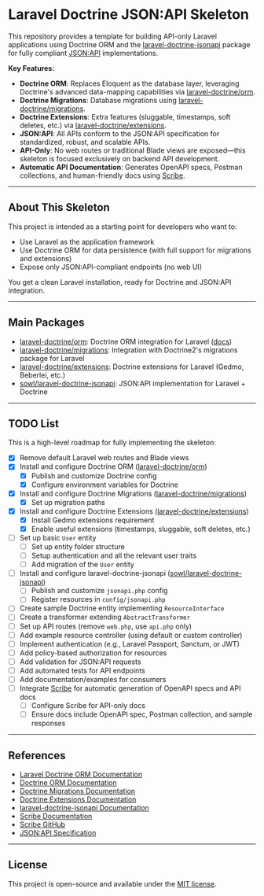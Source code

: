 # Laravel Doctrine JSON:API Skeleton

This repository provides a template for building API-only Laravel applications using Doctrine ORM and the [laravel-doctrine-jsonapi](https://github.com/ScholarshipOwl/laravel-doctrine-jsonapi) package for fully compliant [JSON:API](https://jsonapi.org/) implementations.

**Key Features:**
- **Doctrine ORM**: Replaces Eloquent as the database layer, leveraging Doctrine's advanced data-mapping capabilities via [laravel-doctrine/orm](https://github.com/laravel-doctrine/orm).
- **Doctrine Migrations**: Database migrations using [laravel-doctrine/migrations](https://github.com/laravel-doctrine/migrations).
- **Doctrine Extensions**: Extra features (sluggable, timestamps, soft deletes, etc.) via [laravel-doctrine/extensions](https://github.com/laravel-doctrine/extensions).
- **JSON:API**: All APIs conform to the JSON:API specification for standardized, robust, and scalable APIs.
- **API-Only**: No web routes or traditional Blade views are exposed—this skeleton is focused exclusively on backend API development.
- **Automatic API Documentation**: Generates OpenAPI specs, Postman collections, and human-friendly docs using [Scribe](https://scribe.knuckles.wtf/).

---

## About This Skeleton
This project is intended as a starting point for developers who want to:
- Use Laravel as the application framework
- Use Doctrine ORM for data persistence (with full support for migrations and extensions)
- Expose only JSON:API-compliant endpoints (no web UI)

You get a clean Laravel installation, ready for Doctrine and JSON:API integration.

---

## Main Packages
- [laravel-doctrine/orm](https://github.com/laravel-doctrine/orm): Doctrine ORM integration for Laravel ([docs](https://laravel-doctrine-orm-official.readthedocs.io/en/latest/))
- [laravel-doctrine/migrations](https://github.com/laravel-doctrine/migrations): Integration with Doctrine2's migrations package for Laravel
- [laravel-doctrine/extensions](https://github.com/laravel-doctrine/extensions): Doctrine extensions for Laravel (Gedmo, Beberlei, etc.)
- [sowl/laravel-doctrine-jsonapi](https://github.com/ScholarshipOwl/laravel-doctrine-jsonapi): JSON:API implementation for Laravel + Doctrine

---

## TODO List
This is a high-level roadmap for fully implementing the skeleton:

- [X] Remove default Laravel web routes and Blade views
- [X] Install and configure Doctrine ORM ([laravel-doctrine/orm](https://github.com/laravel-doctrine/orm))
  - [X] Publish and customize Doctrine config
  - [X] Configure environment variables for Doctrine
- [X] Install and configure Doctrine Migrations ([laravel-doctrine/migrations](https://github.com/laravel-doctrine/migrations))
  - [X] Set up migration paths
- [X] Install and configure Doctrine Extensions ([laravel-doctrine/extensions](https://github.com/laravel-doctrine/extensions))
  - [X] Install Gedmo extensions requirement
  - [X] Enable useful extensions (timestamps, sluggable, soft deletes, etc.)
- [ ] Set up basic `User` entity
  - [ ] Set up entity folder structure
  - [ ] Setup authentication and all the relevant user traits
  - [ ] Add migration of the `User` entity
- [ ] Install and configure laravel-doctrine-jsonapi ([sowl/laravel-doctrine-jsonapi](https://github.com/ScholarshipOwl/laravel-doctrine-jsonapi))
  - [ ] Publish and customize `jsonapi.php` config
  - [ ] Register resources in `config/jsonapi.php`
- [ ] Create sample Doctrine entity implementing `ResourceInterface`
- [ ] Create a transformer extending `AbstractTransformer`
- [ ] Set up API routes (remove `web.php`, use `api.php` only)
- [ ] Add example resource controller (using default or custom controller)
- [ ] Implement authentication (e.g., Laravel Passport, Sanctum, or JWT)
- [ ] Add policy-based authorization for resources
- [ ] Add validation for JSON:API requests
- [ ] Add automated tests for API endpoints
- [ ] Add documentation/examples for consumers
- [ ] Integrate [Scribe](https://scribe.knuckles.wtf/) for automatic generation of OpenAPI specs and API docs
  - [ ] Configure Scribe for API-only docs
  - [ ] Ensure docs include OpenAPI spec, Postman collection, and sample responses

---

## References
- [Laravel Doctrine ORM Documentation](https://laravel-doctrine-orm-official.readthedocs.io/en/latest/)
- [Doctrine ORM Documentation](https://www.doctrine-project.org/projects/orm.html)
- [Doctrine Migrations Documentation](https://www.doctrine-project.org/projects/migrations.html)
- [Doctrine Extensions Documentation](https://laravel-doctrine-extensions.readthedocs.io/)
- [laravel-doctrine-jsonapi Documentation](https://github.com/ScholarshipOwl/laravel-doctrine-jsonapi/blob/main/docs/README.md)
- [Scribe Documentation](https://scribe.knuckles.wtf/laravel)
- [Scribe GitHub](https://github.com/knuckleswtf/scribe)
- [JSON:API Specification](https://jsonapi.org/)

---

## License
This project is open-source and available under the [MIT license](LICENSE).
